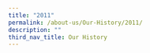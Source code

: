 ```yaml
---
title: "2011"
permalink: /about-us/Our-History/2011/
description: ""
third_nav_title: Our History
---
```

